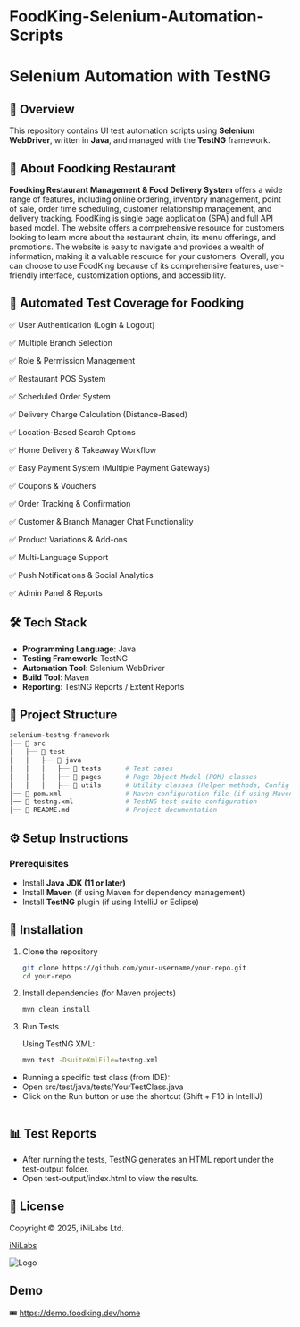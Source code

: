 # FoodKing-Selenium-Automation-Scripts
# Selenium Automation with TestNG

## 🚀 Overview  

This repository contains UI test automation scripts using **Selenium WebDriver**, written in **Java**, and managed with the **TestNG** framework.

## 📍 About Foodking Restaurant

**Foodking Restaurant Management & Food Delivery System** offers a wide range of features, including online ordering, inventory management, point of sale, order time scheduling, customer relationship management, and delivery tracking. FoodKing is single page application (SPA) and full API based model. The website offers a comprehensive resource for customers looking to learn more about the restaurant chain, its menu offerings, and promotions. The website is easy to navigate and provides a wealth of information, making it a valuable resource for your customers. Overall, you can choose to use FoodKing because of its comprehensive features, user-friendly interface, customization options, and accessibility.

## 📌 Automated Test Coverage for Foodking

✅ User Authentication (Login & Logout)

✅ Multiple Branch Selection

✅ Role & Permission Management

✅ Restaurant POS System

✅ Scheduled Order System

✅ Delivery Charge Calculation (Distance-Based)

✅ Location-Based Search Options

✅ Home Delivery & Takeaway Workflow

✅ Easy Payment System (Multiple Payment Gateways)

✅ Coupons & Vouchers

✅ Order Tracking & Confirmation

✅ Customer & Branch Manager Chat Functionality

✅ Product Variations & Add-ons

✅ Multi-Language Support

✅ Push Notifications & Social Analytics

✅ Admin Panel & Reports

## 🛠️ Tech Stack  

- **Programming Language**: Java  
- **Testing Framework**: TestNG  
- **Automation Tool**: Selenium WebDriver  
- **Build Tool**: Maven 
- **Reporting**: TestNG Reports / Extent Reports 

## 📂 Project Structure 

```bash
selenium-testng-framework  
│── 📂 src  
│   ├── 📂 test  
│   │   ├── 📂 java  
│   │   │   ├── 📂 tests      # Test cases  
│   │   │   ├── 📂 pages      # Page Object Model (POM) classes  
│   │   │   ├── 📂 utils      # Utility classes (Helper methods, Config files)  
│── 📄 pom.xml                # Maven configuration file (if using Maven)  
│── 📄 testng.xml             # TestNG test suite configuration  
│── 📄 README.md              # Project documentation  
```

## ⚙️ Setup Instructions  

### Prerequisites  
- Install **Java JDK (11 or later)**  
- Install **Maven** (if using Maven for dependency management)  
- Install **TestNG** plugin (if using IntelliJ or Eclipse)  

## 🔧 Installation  
1. Clone the repository
   ```sh
   git clone https://github.com/your-username/your-repo.git
   cd your-repo
2. Install dependencies (for Maven projects)
   ```sh
   mvn clean install
3. Run Tests
   
    Using TestNG XML:
   ```sh
   mvn test -DsuiteXmlFile=testng.xml
 - Running a specific test class (from IDE):
 - Open src/test/java/tests/YourTestClass.java
 - Click on the Run button or use the shortcut (Shift + F10 in IntelliJ)
   ```

## 📊 Test Reports 
- After running the tests, TestNG generates an HTML report under the test-output folder.
- Open test-output/index.html to view the results.

## 📜 License
Copyright © 2025, iNiLabs Ltd.

[iNiLabs](https://inilabs.net/)

![Logo](https://kiosk.reworqx.com/images/theme/theme-logo.png)

## Demo

🎟️ https://demo.foodking.dev/home


